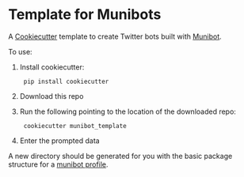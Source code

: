 # Template for Munibots

A [Cookiecutter](https://cookiecutter.readthedocs.io) template to create Twitter bots built with [Munibot](https://github.com/amercader/munibot).

To use:

1. Install cookiecutter:

        pip install cookiecutter

2. Download this repo
3. Run the following pointing to the location of the downloaded repo:

        cookiecutter munibot_template

4. Enter the prompted data

A new directory should be generated for you with the basic package structure for a [munibot profile](https://github.com/amercader/munibot#writing-your-own-profile).
